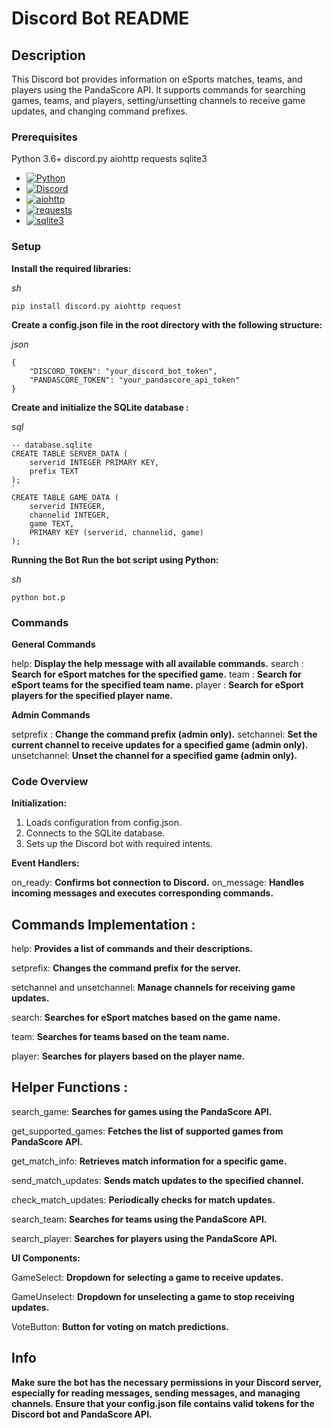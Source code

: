 # Discord Bot README

## Description
This Discord bot provides information on eSports matches, teams, and players using the PandaScore API. It supports commands for searching games, teams, and players, setting/unsetting channels to receive game updates, and changing command prefixes.

### Prerequisites
Python 3.6+
discord.py
aiohttp
requests
sqlite3

* [![Python][Python]][Python-url]
* [![Discord][Discord]][Discord-url]
* [![aiohttp][aiohttp]][aiohttp-url]
* [![requests][requests]][requests-url]
* [![sqlite3][sqlite3]][sqlite3-url]


### Setup

**Install the required libraries:**

_sh_
```
pip install discord.py aiohttp request
```

**Create a config.json file in the root directory with the following structure:**

_json_
```
{
    "DISCORD_TOKEN": "your_discord_bot_token",
    "PANDASCORE_TOKEN": "your_pandascore_api_token"
}
```
**Create and initialize the SQLite database :**

 _sql_ 
```
-- database.sqlite
CREATE TABLE SERVER_DATA (
    serverid INTEGER PRIMARY KEY,
    prefix TEXT
);
`
CREATE TABLE GAME_DATA (
    serverid INTEGER,
    channelid INTEGER,
    game TEXT,
    PRIMARY KEY (serverid, channelid, game)
);
```
**Running the Bot**
**Run the bot script using Python:**

_sh_
```
python bot.p
```

### Commands

**General Commands**

<prefix>help: **Display the help message with all available commands.**
<prefix>search <game name>: **Search for eSport matches for the specified game.**
<prefix>team <team name>: **Search for eSport teams for the specified team name.**
<prefix>player <player name>: **Search for eSport players for the specified player name.**


**Admin Commands**

<prefix>setprefix <new prefix>: **Change the command prefix (admin only).**
<prefix>setchannel: **Set the current channel to receive updates for a specified game (admin only).**
<prefix>unsetchannel: **Unset the channel for a specified game (admin only).**

### Code Overview

**Initialization:**

1) Loads configuration from config.json.
2) Connects to the SQLite database.
3) Sets up the Discord bot with required intents.

**Event Handlers:**

on_ready: **Confirms bot connection to Discord.**
on_message: **Handles incoming messages and executes corresponding commands.**

## Commands Implementation :

help: **Provides a list of commands and their descriptions.**

setprefix: **Changes the command prefix for the server.**

setchannel and unsetchannel: **Manage channels for receiving game updates.**

search: **Searches for eSport matches based on the game name.**

team: **Searches for teams based on the team name.**

player: **Searches for players based on the player name.**


## Helper Functions :

search_game: **Searches for games using the PandaScore API.**

get_supported_games: **Fetches the list of supported games from PandaScore API.**

get_match_info: **Retrieves match information for a specific game.**

send_match_updates: **Sends match updates to the specified channel.**

check_match_updates: **Periodically checks for match updates.**

search_team: **Searches for teams using the PandaScore API.**

search_player: **Searches for players using the PandaScore API.**

**UI Components:**

GameSelect: **Dropdown for selecting a game to receive updates.**

GameUnselect: **Dropdown for unselecting a game to stop receiving updates.**

VoteButton: **Button for voting on match predictions.**

## Info

**Make sure the bot has the necessary permissions in your Discord server, especially for reading messages, sending messages, and managing channels.
Ensure that your config.json file contains valid tokens for the Discord bot and PandaScore API.**



[Python]: https://img.shields.io/badge/Python-grey?style=for-the-badge&logo=python&logoColor=blue
[Python-url]: https://www.python.org/

[Discord]: https://img.shields.io/badge/Discord-black?style=for-the-badge&logo=discord&logoColor=lightgrey
[Discord-url]: https://discord.com/

[aiohttp]: https://img.shields.io/badge/aiohttp-blue?style=for-the-badge&logo=aiohttp&logoColor=white
[aiohttp-url]: https://docs.aiohttp.org/en/stable/


[requests]: https://img.shields.io/badge/Requests-skyblue?style=for-the-badge&logo=python&logoColor=yellow
[requests-url]: https://pypi.org/project/requests/

[sqlite3]: https://img.shields.io/badge/SQLite-purple?style=for-the-badge&logo=sqlite&logoColor=blue
[sqlite3-url]: https://www.sqlite.org/index.html